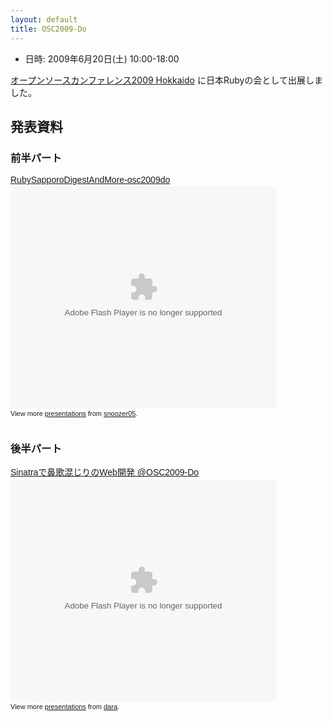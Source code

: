 ```yaml
---
layout: default
title: OSC2009-Do
---
```

- 日時: 2009年6月20日(土) 10:00-18:00

[オープンソースカンファレンス2009 Hokkaido](http://www.ospn.jp/osc2009-do/) に日本Rubyの会として出展しました。

## 発表資料

### 前半パート
<div style="width:425px;text-align:left" id="__ss_1642709"><a style="font:14px Helvetica,Arial,Sans-serif;display:block;margin:12px 0 3px 0;text-decoration:underline;" href="http://www.slideshare.net/snoozer05/rubysapporodigestandmoreosc2009do?type=powerpoint" title="RubySapporoDigestAndMore-osc2009do">RubySapporoDigestAndMore-osc2009do</a><object style="margin:0px" width="425" height="355"><param name="movie" value="http://static.slidesharecdn.com/swf/ssplayer2.swf?doc=rubysapporodigest-2009-090626035546-phpapp01&stripped_title=rubysapporodigestandmoreosc2009do" /><param name="allowFullScreen" value="true"/><param name="allowScriptAccess" value="always"/><embed src="http://static.slidesharecdn.com/swf/ssplayer2.swf?doc=rubysapporodigest-2009-090626035546-phpapp01&stripped_title=rubysapporodigestandmoreosc2009do" type="application/x-shockwave-flash" allowscriptaccess="always" allowfullscreen="true" width="425" height="355"></embed></object><div style="font-size:11px;font-family:tahoma,arial;height:26px;padding-top:2px;">View more <a style="text-decoration:underline;" href="http://www.slideshare.net/">presentations</a> from <a style="text-decoration:underline;" href="http://www.slideshare.net/snoozer05">snoozer05</a>.</div></div>

### 後半パート
<div style="width:425px;text-align:left" id="__ss_1642694"><a style="font:14px Helvetica,Arial,Sans-serif;display:block;margin:12px 0 3px 0;text-decoration:underline;" href="http://www.slideshare.net/dara/sinatraweb-osc2009do?type=powerpoint" title="Sinatraで鼻歌混じりのWeb開発 @OSC2009-Do">Sinatraで鼻歌混じりのWeb開発 @OSC2009-Do</a><object style="margin:0px" width="425" height="355"><param name="movie" value="http://static.slidesharecdn.com/swf/ssplayer2.swf?doc=20090620-osc2009-do-sinatra-090626035204-phpapp02&stripped_title=sinatraweb-osc2009do" /><param name="allowFullScreen" value="true"/><param name="allowScriptAccess" value="always"/><embed src="http://static.slidesharecdn.com/swf/ssplayer2.swf?doc=20090620-osc2009-do-sinatra-090626035204-phpapp02&stripped_title=sinatraweb-osc2009do" type="application/x-shockwave-flash" allowscriptaccess="always" allowfullscreen="true" width="425" height="355"></embed></object><div style="font-size:11px;font-family:tahoma,arial;height:26px;padding-top:2px;">View more <a style="text-decoration:underline;" href="http://www.slideshare.net/">presentations</a> from <a style="text-decoration:underline;" href="http://www.slideshare.net/dara">dara</a>.</div></div>
